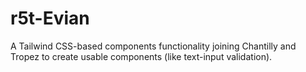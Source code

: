 # r5t-Evian
A Tailwind CSS-based components functionality joining Chantilly and Tropez to create usable components (like text-input validation).

